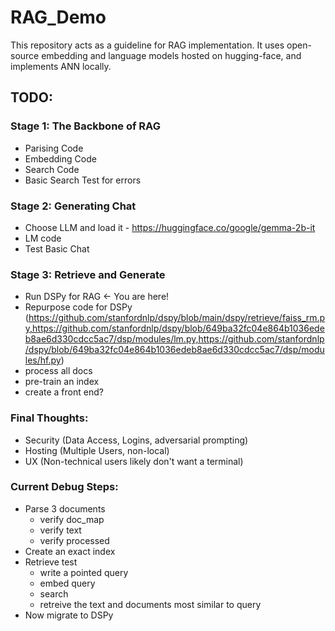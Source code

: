 # RAG_Demo
This repository acts as a guideline for RAG implementation. It uses open-source embedding and language models hosted on hugging-face, and implements ANN locally.

## TODO:
### Stage 1: The Backbone of RAG
- Parising Code
- Embedding Code
- Search Code
- Basic Search Test for errors

### Stage 2: Generating Chat
- Choose LLM and load it - https://huggingface.co/google/gemma-2b-it
- LM code
- Test Basic Chat 

### Stage 3: Retrieve and Generate
- Run DSPy for RAG <- You are here!
- Repurpose code for DSPy (https://github.com/stanfordnlp/dspy/blob/main/dspy/retrieve/faiss_rm.py,https://github.com/stanfordnlp/dspy/blob/649ba32fc04e864b1036edeb8ae6d330cdcc5ac7/dsp/modules/lm.py,https://github.com/stanfordnlp/dspy/blob/649ba32fc04e864b1036edeb8ae6d330cdcc5ac7/dsp/modules/hf.py)
- process all docs
- pre-train an index
- create a front end?

### Final Thoughts:
- Security (Data Access, Logins, adversarial prompting)
- Hosting (Multiple Users, non-local)
- UX (Non-technical users likely don't want a terminal)


### Current Debug Steps:
- Parse 3 documents
    - verify doc_map
    - verify text
    - verify processed
- Create an exact index
- Retrieve test
    - write a pointed query
    - embed query
    - search
    - retreive the text and documents most similar to query
- Now migrate to DSPy